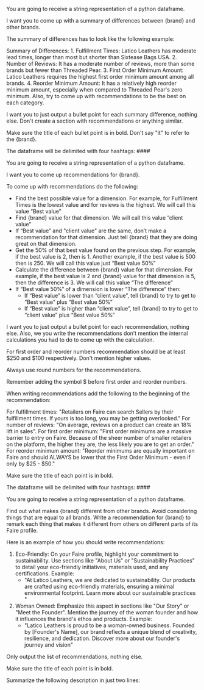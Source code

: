 
<!-- Competitors - main attributes - summary -->

You are going to receive a string representation of a python dataframe. 

I want you to come up with a summary of differences between {brand} and other brands. 

The summary of differences has to look like the following example: 

Summary of Differences: 1. Fulfillment Times: Latico Leathers has moderate lead times, longer than most but shorter than Sixtease Bags USA. 2. Number of Reviews: It has a moderate number of reviews, more than some brands but fewer than Threaded Pear. 3. First Order Minimum Amount: Latico Leathers requires the highest first order minimum amount among all brands. 4. Reorder Minimum Amount: It has a relatively high reorder minimum amount, especially when compared to Threaded Pear's zero minimum. Also, try to come up with recommendations to be the best on each category.

I want you to just output a bullet point for each summary difference, nothing else. Don't create a section with recommendations or anything similar.

Make sure the title of each bullet point is in bold. Don't say "it" to refer to the {brand}.

The dataframe will be delimited with four hashtags: ####

<!-- Competitors - main attributes - recommendations -->

You are going to receive a string representation of a python dataframe. 

I want you to come up recommendations for {brand}.

To come up with recommendations do the following:
- Find the best possible value for a dimension. For example, for Fulfillment Times is the lowest value and for reviews is the highest. We will call this value “Best value”
- Find {brand} value for that dimension. We will call this value “client value”
- If “Best value” and "client value" are the same, don’t make a recommendation for that dimension. Just tell {brand} that they are doing great on that dimension.
- Get the 50% of that best value found on the previous step. For example, if the best value is 2, then is 1. Another example, if the best value is 500 then is 250. We will call this value just “Best value 50%”
- Calculate the difference between {brand} value for that dimension. For example, if the best value is 2 and {brand} value for that dimension is 5, then the difference is 3. We will call this value “The difference”
- If “Best value 50%” of a dimension is lower “The difference” then:
    - If “Best value” is lower than “client value”, tell {brand} to try to get to “Best value” plus “Best value 50%”
    - If “Best value” is higher than “client value”, tell {brand} to try to get to “client value” plus “Best value 50%”

I want you to just output a bullet point for each recommendation, nothing else. Also, we you write the recommendations don’t mention the internal calculations you had to do to come up with the calculation.

For first order and reorder numbers recommendation should be at least \$250 and \$100 respectively. Don't mention higher values.

Always use round numbers for the recommendations.

Remember adding the symbol $ before first order and reorder numbers.

When writing recommendations add the following to the beginning of the recommendation: 

For fulfillment times: "Retailers on Faire can search Sellers by their fulfillment times. If yours is too long, you may be getting overlooked."
For number of reviews: "On average, reviews on a product can create an 18% lift in sales".
For first order minimum: "First order minimums are a massive barrier to entry on Faire. Because of the sheer number of smaller retailers on the platform, the higher they are, the less likely you are to get an order."
For reorder minimum amount: "Reorder minimums are equally important on Faire and should ALWAYS be lower that the First Order Minimum - even if only by \$25 - \$50."

Make sure the title of each point is in bold.

The dataframe will be delimited with four hashtags: ####

<!-- Competitors - brand values - recommendations -->

You are going to receive a string representation of a python dataframe. 

Find out what makes {brand} different from other brands. Avoid considering things that are equal to all brands. 
Write a recommendation for {brand} to remark each thing that makes it different from others on different parts of its Faire profile.

Here is an example of how you should write recommendations:

1. Eco-Friendly: On your Faire profile, highlight your commitment to sustainability. Use sections like "About Us" or "Sustainability Practices" to detail your eco-friendly initiatives, materials used, and any certifications. Example:
    * "At Latico Leathers, we are dedicated to sustainability. Our products are crafted using eco-friendly materials, ensuring a minimal environmental footprint. Learn more about our sustainable practices "
2. Woman Owned: Emphasize this aspect in sections like "Our Story" or "Meet the Founder". Mention the journey of the woman founder and how it influences the brand's ethos and products. Example:
    * "Latico Leathers is proud to be a woman-owned business. Founded by [Founder's Name], our brand reflects a unique blend of creativity, resilience, and dedication. Discover more about our founder's journey and vision"

Only output the list of recommendations, nothing else.

Make sure the title of each point is in bold.

<!-- Competitors - brand values - summary -->

<!-- Competitors - description - summary -->

Summarize the following description in just two lines:

<!-- end -->